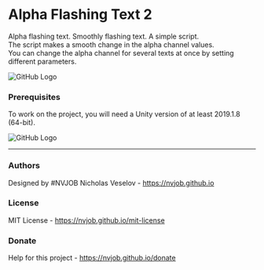 # Alpha Flashing Text 2

Alpha flashing text. Smoothly flashing text. A simple script.<br>
The script makes a smooth change in the alpha channel values.<br>
You can change the alpha channel for several texts at once by setting different parameters.

![GitHub Logo](https://raw.githubusercontent.com/nvjob/nvjob.github.io/master/repo/unity%20assets/alpha%20flashing%20text%202/20/pic/3.gif)

### Prerequisites

To work on the project, you will need a Unity version of at least 2019.1.8 (64-bit).

![GitHub Logo](https://raw.githubusercontent.com/nvjob/nvjob.github.io/master/repo/unity%20assets/alpha%20flashing%20text%202/20/pic/0.jpg)

-------------------------------------------------------------------

### Authors
Designed by #NVJOB Nicholas Veselov - https://nvjob.github.io

### License
MIT License - https://nvjob.github.io/mit-license

### Donate
Help for this project - https://nvjob.github.io/donate
